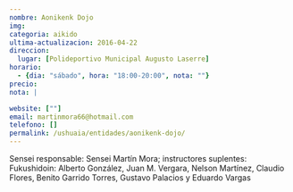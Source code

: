 ```yaml
---
nombre: Aonikenk Dojo
img: 
categoria: aikido
ultima-actualizacion: 2016-04-22
direccion: 
  lugar: [Polideportivo Municipal Augusto Laserre]
horario: 
  - {dia: "sábado", hora: "18:00-20:00", nota: ""}
precio: 
nota: | 

website: [""]
email: martinmora66@hotmail.com
telefono: []
permalink: /ushuaia/entidades/aonikenk-dojo/
---
```


Sensei responsable: Sensei Martín Mora; instructores suplentes: Fukushidoin: Alberto González, Juan M. Vergara, Nelson Martínez, Claudio Flores, Benito Garrido Torres, Gustavo Palacios y Eduardo Vargas